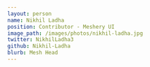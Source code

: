 ```yaml
---
layout: person
name: Nikhil Ladha
position: Contributor - Meshery UI
image_path: /images/photos/nikhil-ladha.jpg
twitter: NikhilLadha3
github: Nikhil-Ladha
blurb: Mesh Head
---
```

